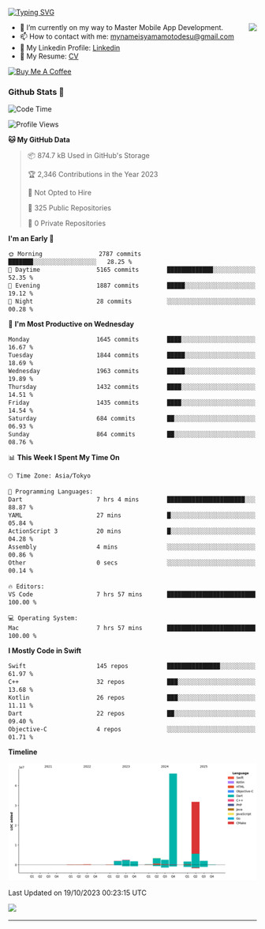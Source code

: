 
[![Typing SVG](https://readme-typing-svg.demolab.com/?lines=Thank+You+For+Visiting!!;You+Are+Welcome✨;I+am+Kyo+Yamamoto;Mobile+Developer)](https://git.io/typing-svg)
<p>
<img align="right" src="https://media.giphy.com/media/26ufdb3cYKwbRtYVW/giphy.gif" style="max-width:100%;" height="150px">

- 🌱 I’m currently on my way to Master Mobile App Development.
- 📫 How to contact with me: mynameisyamamotodesu@gmail.com
- 🔗 My Linkedin Profile: [Linkedin](https://www.linkedin.com/in/kyo-yamamoto-a2ab50239)
- 🔗 My Resume: [CV](https://www.kickresume.com/cv/ZWKvXV/)

<a href="https://www.buymeacoffee.com/kyoyamamoto" target="_blank"><img src="https://cdn.buymeacoffee.com/buttons/default-orange.png" alt="Buy Me A Coffee" height="41" width="174"></a>

### Github Stats 🥇 
<!--START_SECTION:waka-->
![Code Time](http://img.shields.io/badge/Code%20Time-583%20hrs%2046%20mins-blue)

![Profile Views](http://img.shields.io/badge/Profile%20Views-0-blue)

**🐱 My GitHub Data** 

> 📦 874.7 kB Used in GitHub's Storage 
 > 
> 🏆 2,346 Contributions in the Year 2023
 > 
> 🚫 Not Opted to Hire
 > 
> 📜 325 Public Repositories 
 > 
> 🔑 0 Private Repositories 
 > 
**I'm an Early 🐤** 

```text
🌞 Morning                2787 commits        ███████░░░░░░░░░░░░░░░░░░   28.25 % 
🌆 Daytime                5165 commits        █████████████░░░░░░░░░░░░   52.35 % 
🌃 Evening                1887 commits        █████░░░░░░░░░░░░░░░░░░░░   19.12 % 
🌙 Night                  28 commits          ░░░░░░░░░░░░░░░░░░░░░░░░░   00.28 % 
```
📅 **I'm Most Productive on Wednesday** 

```text
Monday                   1645 commits        ████░░░░░░░░░░░░░░░░░░░░░   16.67 % 
Tuesday                  1844 commits        █████░░░░░░░░░░░░░░░░░░░░   18.69 % 
Wednesday                1963 commits        █████░░░░░░░░░░░░░░░░░░░░   19.89 % 
Thursday                 1432 commits        ████░░░░░░░░░░░░░░░░░░░░░   14.51 % 
Friday                   1435 commits        ████░░░░░░░░░░░░░░░░░░░░░   14.54 % 
Saturday                 684 commits         ██░░░░░░░░░░░░░░░░░░░░░░░   06.93 % 
Sunday                   864 commits         ██░░░░░░░░░░░░░░░░░░░░░░░   08.76 % 
```


📊 **This Week I Spent My Time On** 

```text
🕑︎ Time Zone: Asia/Tokyo

💬 Programming Languages: 
Dart                     7 hrs 4 mins        ██████████████████████░░░   88.87 % 
YAML                     27 mins             █░░░░░░░░░░░░░░░░░░░░░░░░   05.84 % 
ActionScript 3           20 mins             █░░░░░░░░░░░░░░░░░░░░░░░░   04.28 % 
Assembly                 4 mins              ░░░░░░░░░░░░░░░░░░░░░░░░░   00.86 % 
Other                    0 secs              ░░░░░░░░░░░░░░░░░░░░░░░░░   00.14 % 

🔥 Editors: 
VS Code                  7 hrs 57 mins       █████████████████████████   100.00 % 

💻 Operating System: 
Mac                      7 hrs 57 mins       █████████████████████████   100.00 % 
```

**I Mostly Code in Swift** 

```text
Swift                    145 repos           ███████████████░░░░░░░░░░   61.97 % 
C++                      32 repos            ███░░░░░░░░░░░░░░░░░░░░░░   13.68 % 
Kotlin                   26 repos            ███░░░░░░░░░░░░░░░░░░░░░░   11.11 % 
Dart                     22 repos            ██░░░░░░░░░░░░░░░░░░░░░░░   09.40 % 
Objective-C              4 repos             ░░░░░░░░░░░░░░░░░░░░░░░░░   01.71 % 
```



**Timeline**

![Lines of Code chart](https://raw.githubusercontent.com/YamamotoDesu/YamamotoDesu/main/assets/bar_graph.png)


 Last Updated on 19/10/2023 00:23:15 UTC
<!--END_SECTION:waka-->

![](https://github-profile-summary-cards.vercel.app/api/cards/profile-details?username=YamamotoDesu&theme=vue)

----
